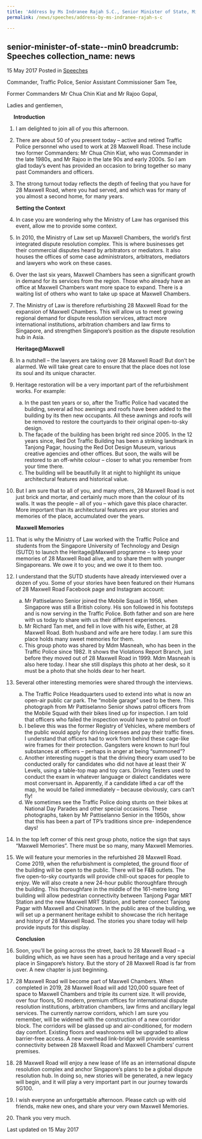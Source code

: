 ```yaml
---
title: 'Address by Ms Indranee Rajah S.C., Senior Minister of State, Ministry of Law and Ministry of Finance, at Heritage@Maxwell'
permalink: /news/speeches/address-by-ms-indranee-rajah-s-c

---
```

senior-minister-of-state--min0
breadcrumb: Speeches
collection_name: news
---

15 May 2017 Posted in [Speeches](/news/speeches)

Commander, Traffic Police, Senior Assistant Commissioner Sam Tee,

Former Commanders Mr Chua Chin Kiat and Mr Rajoo Gopal,

Ladies and gentlemen,


<p style="margin-left: 18px; font-weight: bold">Introduction</p>

 1. I am delighted to join all of you this afternoon.

 

 2. There are about 50 of you present today – active and retired Traffic Police personnel who used to work at 28 Maxwell Road. These include two former Commanders: Mr Chua Chin Kiat, who was Commander in the late 1980s, and Mr Rajoo in the late 90s and early 2000s. So I am glad today’s event has provided an occasion to bring together so many past Commanders and officers.

 

 3. The strong turnout today reflects the depth of feeling that you have for 28 Maxwell Road, where you had served, and which was for many of you almost a second home, for many years.   
    
    **Setting the Context**


 4. In case you are wondering why the Ministry of Law has organised this event, allow me to provide some context.

 

 5. In 2010, the Ministry of Law set up Maxwell Chambers, the world’s first integrated dispute resolution complex. This is where businesses get their commercial disputes heard by arbitrators or mediators. It also houses the offices of some case administrators, arbitrators, mediators and lawyers who work on these cases.   

 


 6. Over the last six years, Maxwell Chambers has seen a significant growth in demand for its services from the region. Those who already have an office at Maxwell Chambers want more space to expand. There is a waiting list of others who want to take up space at Maxwell Chambers.  

 


 7. The Ministry of Law is therefore refurbishing 28 Maxwell Road for the expansion of Maxwell Chambers. This will allow us to meet growing regional demand for dispute resolution services, attract more international institutions, arbitration chambers and law firms to Singapore, and strengthen Singapore’s position as the dispute resolution hub in Asia.

    **Heritage@Maxwell**


 8. In a nutshell – the lawyers are taking over 28 Maxwell Road! But don’t be alarmed. We will take great care to ensure that the place does not lose its soul and its unique character.

 9. Heritage restoration will be a very important part of the refurbishment works. For example: 
    <ol style="list-style-type: lower-alpha">
    <li>In the past ten years or so, after the Traffic Police had vacated the building, several ad hoc awnings and roofs have been added     to the building by its then new occupants. All these awnings and roofs will be removed to restore the courtyards to their original     open-to-sky design.</li>
    <li>The façade of the building has been bright red since 2005. In the 12 years since, Red Dot Traffic Building has been a striking       landmark in Tanjong Pagar, housing the Red Dot Design Museum, various creative agencies and other offices. But soon, the walls will     be restored to an off-white colour – closer to what you remember from your time there.</li>
    <li>The building will be beautifully lit at night to highlight its unique architectural features and historical value.</li>
    </ol>



10. But I am sure that to all of you, and many others, 28 Maxwell Road is not just brick and mortar, and certainly much more than the colour of its walls. It was the people – all of you – which gave this place character. More important than its architectural features are your stories and memories of the place, accumulated over the years. 

    **Maxwell Memories**


11. That is why the Ministry of Law worked with the Traffic Police and students from the Singapore University of Technology and Design (SUTD) to launch the Heritage@Maxwell programme – to keep your memories of 28 Maxwell Road alive, and to share them with younger Singaporeans. We owe it to you; and we owe it to them too.



12. I understand that the SUTD students have already interviewed over a dozen of you. Some of your stories have been featured on their Humans of 28 Maxwell Road Facebook page and Instagram account:
    <ol style="list-style-type: lower-alpha">
    <li> Mr Pattiselanno Senior joined the Mobile Squad in 1956, when Singapore was still a British colony. His son followed in his         footsteps and is now serving in the Traffic Police. Both father and son are here with us today to share with us their different         experiences. </li> 
    <li>Mr Richard Tan met, and fell in love with his wife, Esther, at 28 Maxwell Road. Both husband and wife are here today. I am sure     this place holds many sweet memories for them.</li>
    <li>
    This group photo was shared by Mdm Masneah, who has been in the Traffic Police since 1982. It shows the Violations Report Branch,       just before they moved out of 28 Maxwell Road in 1999. Mdm Masneah is also here today. I hear she still displays this photo at her     desk, so it must be a photo that she holds dear to her heart.
    </li>
    </ol>


13. Several other interesting memories were shared through the interviews.
    <ol style="list-style-type: lower-alpha">
    <li>The Traffic Police Headquarters used to extend into what is now an open-air public car park. The “mobile garage” used to be         there. This photograph from Mr Pattiselanno Senior shows patrol officers from the Mobile Squad with their bikes lined up for           inspection. I am told that officers who failed the inspection would have to patrol on foot! </li>
    <li>I believe this was the former Registry of Vehicles, where members of the public would apply for driving licenses and pay their       traffic fines. I understand that officers had to work from behind these cage-like wire frames for their protection. Gangsters were     known to hurl foul substances at officers – perhaps in anger at being “summoned”? </li>

    <li>Another interesting nugget is that the driving theory exam used to be conducted orally for candidates who did not have at least     their ‘A’ Levels, using a table-top map and toy cars. Driving Testers used to conduct the exam in whatever language or dialect         candidates were most conversant in. Apparently, if a candidate lifted a car off the map, he would be failed immediately – because       obviously, cars can’t fly! </li>

    <li>We sometimes see the Traffic Police doing stunts on their bikes at National Day Parades and other special occasions. These           photographs, taken by Mr Pattiselanno Senior in the 1950s, show that this has been a part of TP’s traditions since pre-                 independence days! </li>
    </ol>



14. In the top left corner of this next group photo, notice the sign that says “Maxwell Memories”. There must be so many, many Maxwell Memories.


15. We will feature your memories in the refurbished 28 Maxwell Road. Come 2019, when the refurbishment is completed, the ground floor of the building will be open to the public. There will be F&B outlets. The five open-to-sky courtyards will provide chill-out spaces for people to enjoy. We will also create a new 24-hour public thoroughfare through the building. This thoroughfare in the middle of the 161-metre long building will allow pedestrian connectivity between Tanjong Pagar MRT Station and the new Maxwell MRT Station, and better connect Tanjong Pagar with Maxwell and Chinatown. In the public area of the building, we will set up a permanent heritage exhibit to showcase the rich heritage and history of 28 Maxwell Road. The stories you share today will help provide inputs for this display.
    
    **Conclusion**


16. Soon, you’ll be going across the street, back to 28 Maxwell Road – a building which, as we have seen has a proud heritage and a very special place in Singapore’s history. But the story of 28 Maxwell Road is far from over. A new chapter is just beginning.

 

17. 28 Maxwell Road will become part of Maxwell Chambers. When completed in 2019, 28 Maxwell Road will add 120,000 square feet of space to Maxwell Chambers and triple its current size. It will provide, over four floors, 50 modern, premium offices for international dispute resolution institutions, arbitration chambers, law firms and ancillary legal services. The currently narrow corridors, which I am sure you remember, will be widened with the construction of a new corridor block. The corridors will be glassed up and air-conditioned, for modern day comfort. Existing floors and washrooms will be upgraded to allow barrier-free access. A new overhead link-bridge will provide seamless connectivity between 28 Maxwell Road and Maxwell Chambers’ current premises.

 

18. 28 Maxwell Road will enjoy a new lease of life as an international dispute resolution complex and anchor Singapore’s plans to be a global dispute resolution hub. In doing so, new stories will be generated, a new legacy will begin, and it will play a very important part in our journey towards SG100.

 

19. I wish everyone an unforgettable afternoon. Please catch up with old friends, make new ones, and share your very own Maxwell Memories.

 

20. Thank you very much.

<p class="right-side-updated">Last updated on 15 May 2017</p>

